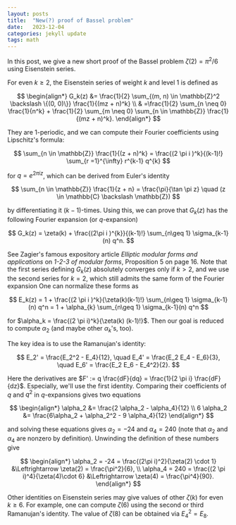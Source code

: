 ```yaml
---
layout: posts
title:  "New(?) proof of Bassel problem"
date:   2023-12-04
categories: jekyll update
tags: math
---
```


In this post, we give a new short proof of the Bassel problem $\zeta(2) = \pi^2 / 6$ using Eisenstein series.

For even $k \geq 2$, the Eisenstein series of weight $k$ and level $1$ is defined as

$$
\begin{align*}
G_k(z) &= \frac{1}{2} \sum_{(m, n) \in \mathbb{Z}^2 \backslash \{(0, 0)\}} \frac{1}{(mz + n)^k} \\
& =\frac{1}{2} \sum_{n \neq 0} \frac{1}{n^k} + \frac{1}{2} \sum_{m \neq 0} \sum_{n \in \mathbb{Z}} \frac{1}{(mz + n)^k}.
\end{align*}
$$

They are $1$-periodic, and we can compute their Fourier coefficients using Lipschitz's formula:

$$
\sum_{n \in \mathbb{Z}} \frac{1}{(z + n)^k} = \frac{(2 \pi i )^k}{(k-1)!} \sum_{r =1}^{\infty} r^{k-1} q^{k}
$$

for $q = e^{2 \pi i z}$, which can be derived from Euler's identity

$$
\sum_{n \in \mathbb{Z}} \frac{1}{z + n} = \frac{\pi}{\tan \pi z} \quad (z \in \mathbb{C} \backslash \mathbb{Z})
$$

by differentiating it $(k-1)$-times.
Using this, we can prove that $G_k(z)$ has the following Fourier expansion (or $q$-expansion)

$$
G_k(z) = \zeta(k) + \frac{(2\pi i )^{k}}{(k-1)!} \sum_{n\geq 1} \sigma_{k-1}(n) q^n.
$$

See Zagier's famous expository article *Elliptic modular forms and applications* on *1-2-3 of modular forms*, Proposition 5 on page 16.
Note that the first series defining $G_k(z)$ absolutely converges only if $k > 2$, and we use the second series for $k = 2$, which still admits the same form of the Fourier expansion
One can normalize these forms as

$$
E_k(z) = 1 + \frac{(2 \pi i )^k}{\zeta(k)(k-1)!} \sum_{n\geq 1} \sigma_{k-1}(n) q^n = 1 + \alpha_{k} \sum_{n\geq 1} \sigma_{k-1}(n) q^n
$$

for $\alpha_k = \frac{(2 \pi i)^k}{\zeta(k) (k-1)!}$.
Then our goal is reduced to compute $\alpha_2$ (and maybe other $\alpha_k$'s, too).

The key idea is to use the Ramanujan's identity:

$$
E_2' = \frac{E_2^2 - E_4}{12}, \quad E_4' = \frac{E_2 E_4 - E_6}{3}, \quad E_6' = \frac{E_2 E_6 - E_4^2}{2}.
$$

Here the derivatives are $F' := q \frac{dF}{dq} = \frac{1}{2 \pi i} \frac{dF}{dz}$.
Especially, we'll use the first identity.
Comparing their coefficients of $q$ and $q^2$ in $q$-expansions gives two equations

$$
\begin{align*}
\alpha_2 &= \frac{2 \alpha_2 - \alpha_4}{12} \\
6 \alpha_2 &= \frac{6\alpha_2 + \alpha_2^2 - 9 \alpha_4}{12}
\end{align*}
$$

and solving these equations gives $\alpha_2 = -24$ and $\alpha_4 = 240$ (note that $\alpha_2$ and $\alpha_4$ are nonzero by definition).
Unwinding the definition of these numbers give

$$
\begin{align*}
\alpha_2 = -24 = \frac{(2\pi i)^2}{\zeta(2) \cdot 1} &\Leftrightarrow \zeta(2) = \frac{\pi^2}{6}, \\
\alpha_4 = 240 = \frac{(2 \pi i)^4}{\zeta(4)\cdot 6} &\Leftrightarrow \zeta(4) = \frac{\pi^4}{90}.
\end{align*}
$$

Other identities on Eisenstein series may give values of other $\zeta(k)$ for even $k \geq 6$.
For example, one can compute $\zeta(6)$ using the second or third Ramanujan's identity.
The value of $\zeta(8)$ can be obtained via $E_4^2 = E_8$.
